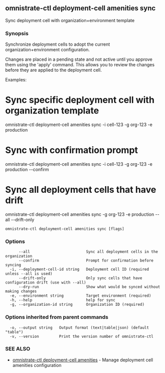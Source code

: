 ## omnistrate-ctl deployment-cell amenities sync

Sync deployment cell with organization+environment template

### Synopsis

Synchronize deployment cells to adopt the current organization+environment configuration.

Changes are placed in a pending state and not active until you approve them using 
the 'apply' command. This allows you to review the changes before they are applied 
to the deployment cell.

Examples:
  # Sync specific deployment cell with organization template
  omnistrate-ctl deployment-cell amenities sync -i cell-123 -g org-123 -e production

  # Sync with confirmation prompt
  omnistrate-ctl deployment-cell amenities sync -i cell-123 -g org-123 -e production --confirm

  # Sync all deployment cells that have drift
  omnistrate-ctl deployment-cell amenities sync -g org-123 -e production --all --drift-only

```
omnistrate-ctl deployment-cell amenities sync [flags]
```

### Options

```
      --all                         Sync all deployment cells in the organization
      --confirm                     Prompt for confirmation before syncing
  -i, --deployment-cell-id string   Deployment cell ID (required unless --all is used)
      --drift-only                  Only sync cells that have configuration drift (use with --all)
      --dry-run                     Show what would be synced without making changes
  -e, --environment string          Target environment (required)
  -h, --help                        help for sync
  -g, --organization-id string      Organization ID (required)
```

### Options inherited from parent commands

```
  -o, --output string   Output format (text|table|json) (default "table")
  -v, --version         Print the version number of omnistrate-ctl
```

### SEE ALSO

* [omnistrate-ctl deployment-cell amenities](omnistrate-ctl_deployment-cell_amenities.md)	 - Manage deployment cell amenities configuration


